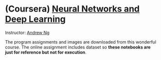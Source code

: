 # (Coursera) [Neural Networks and Deep Learning](https://www.coursera.org/learn/neural-networks-deep-learning/home/welcome)
Instructor: [Andrew Ng](http://www.andrewng.org/)

The program assignments and images are downloaded from this wonderful course. The online assignment includes dataset so **these notebooks are just for reference but not for execution**. 

